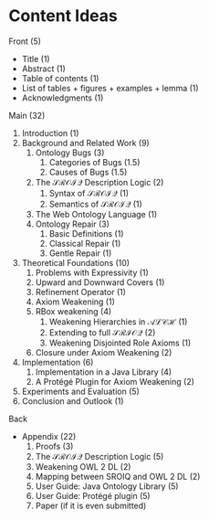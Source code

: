 # Content Ideas

Front (5)

- Title (1)
- Abstract (1)
- Table of contents (1)
- List of tables + figures + examples + lemma (1)
- Acknowledgments (1)

Main (32)

1. Introduction (1)
2. Background and Related Work (9)
    1. Ontology Bugs (3)
        1. Categories of Bugs (1.5)
        2. Causes of Bugs (1.5)
    2. The $\mathcal{SROIQ}$ Description Logic (2)
        1. Syntax of $\mathcal{SROIQ}$ (1)
        2. Semantics of $\mathcal{SROIQ}$ (1)
    3. The Web Ontology Language (1)
    4. Ontology Repair (3)
        1. Basic Definitions (1)
        2. Classical Repair (1)
        3. Gentle Repair (1)
3. Theoretical Foundations (10)
    1. Problems with Expressivity (1)
    2. Upward and Downward Covers (1)
    3. Refinement Operator (1)
    4. Axiom Weakening (1)
    5. RBox weakening (4)
        1. Weakening Hierarchies in $\mathcal{ALCH}$ (1)
        2. Extending to full $\mathcal{SRIOQ}$ (2)
        3. Weakening Disjointed Role Axioms (1)
    6. Closure under Axiom Weakening (2)
4. Implementation (6)
    1. Implementation in a Java Library (4)
    2. A Protégé Plugin for Axiom Weakening (2)
5. Experiments and Evaluation (5)
6. Conclusion and Outlook (1)

Back

- Appendix (22)
    1. Proofs (3)
    2. The $\mathcal{SROIQ}$ Description Logic (5)
    3. Weakening OWL 2 DL (2)
    4. Mapping between SROIQ and OWL 2 DL (2)
    5. User Guide: Java Ontology Library (5)
    6. User Guide: Protégé plugin (5)
    7. Paper (if it is even submitted)
